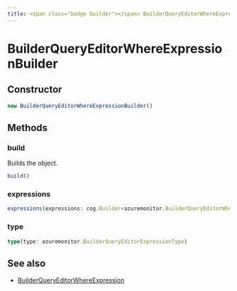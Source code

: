 ```yaml
---
title: <span class="badge builder"></span> BuilderQueryEditorWhereExpressionBuilder
---
```

# <span class="badge builder"></span> BuilderQueryEditorWhereExpressionBuilder

## Constructor

```typescript
new BuilderQueryEditorWhereExpressionBuilder()
```
## Methods

### <span class="badge object-method"></span> build

Builds the object.

```typescript
build()
```

### <span class="badge object-method"></span> expressions

```typescript
expressions(expressions: cog.Builder<azuremonitor.BuilderQueryEditorWhereExpressionItems>[])
```

### <span class="badge object-method"></span> type

```typescript
type(type: azuremonitor.BuilderQueryEditorExpressionType)
```

## See also

 * <span class="badge object-type-interface"></span> [BuilderQueryEditorWhereExpression](./object-BuilderQueryEditorWhereExpression.md)
